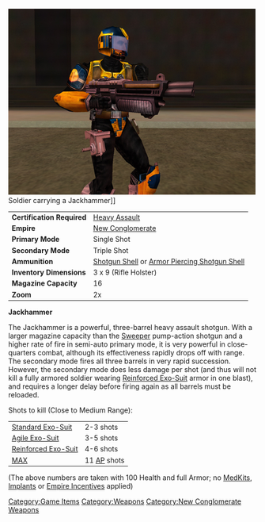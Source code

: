 ![](images/PSScreenShot0243.jpg "fig:PSScreenShot0243.jpg") Soldier carrying a
Jackhammer\]\]

|                            |                                                                                                                            |
| -------------------------- | -------------------------------------------------------------------------------------------------------------------------- |
| **Certification Required** | [Heavy Assault](Heavy_Assault.md "wikilink")                                                                               |
| **Empire**                 | [New Conglomerate](New_Conglomerate.md "wikilink")                                                                         |
| **Primary Mode**           | Single Shot                                                                                                                |
| **Secondary Mode**         | Triple Shot                                                                                                                |
| **Ammunition**             | [Shotgun Shell](Shotgun_Shell.md "wikilink") or [Armor Piercing Shotgun Shell](Armor_Piercing_Shotgun_Shell.md "wikilink") |
| **Inventory Dimensions**   | 3 x 9 (Rifle Holster)                                                                                                      |
| **Magazine Capacity**      | 16                                                                                                                         |
| **Zoom**                   | 2x                                                                                                                         |

**Jackhammer**

The Jackhammer is a powerful, three-barrel heavy assault shotgun. With a
larger magazine capacity than the [Sweeper](Sweeper.md "wikilink")
pump-action shotgun and a higher rate of fire in semi-auto primary mode,
it is very powerful in close-quarters combat, although its effectiveness
rapidly drops off with range. The secondary mode fires all three barrels
in very rapid succession. However, the secondary mode does less damage
per shot (and thus will not kill a fully armored soldier wearing
[Reinforced Exo-Suit](Reinforced_Exo.$1.md "wikilink") armor in one
blast), and requires a longer delay before firing again as all barrels
must be reloaded.

Shots to kill (Close to Medium Range):

|                                                        |                                             |
| ------------------------------------------------------ | ------------------------------------------- |
| [Standard Exo-Suit](Standard_Exo.$1.md "wikilink")     | 2-3 shots                                   |
| [Agile Exo-Suit](Agile_Exo.$1.md "wikilink")           | 3-5 shots                                   |
| [Reinforced Exo-Suit](Reinforced_Exo.$1.md "wikilink") | 4-6 shots                                   |
| [MAX](MAX.md "wikilink")                               | 11 [AP](Armor_Piercing.md "wikilink") shots |

(The above numbers are taken with 100 Health and full Armor; no
[MedKits](MedKit.md "wikilink"), [Implants](Implants.md "wikilink") or [Empire
Incentives](Empire_Incentives.md "wikilink") applied)

[Category:Game Items](Category:Game_Items.md "wikilink")
[Category:Weapons](Category:Weapons.md "wikilink") [Category:New
Conglomerate Weapons](Category:New_Conglomerate_Weapons.md "wikilink")

